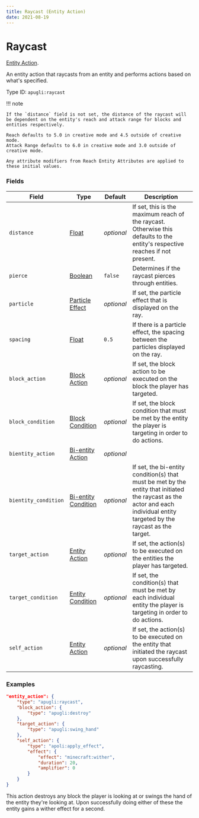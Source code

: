 ```yaml
---
title: Raycast (Entity Action)
date: 2021-08-19
---
```


# Raycast

[Entity Action](../entity_action_types.md).

An entity action that raycasts from an entity and performs actions based on what's specified.

Type ID: `apugli:raycast`

!!! note

    If the `distance` field is not set, the distance of the raycast will be dependent on the entity's reach and attack range for blocks and entities respectively.

    Reach defaults to 5.0 in creative mode and 4.5 outside of creative mode.
    Attack Range defaults to 6.0 in creative mode and 3.0 outside of creative mode.

    Any attribute modifiers from Reach Entity Attributes are applied to these initial values.


### Fields

Field  | Type | Default | Description
-------|------|---------|-------------
`distance` | [Float](https://origins.readthedocs.io/en/latest/types/data_types/float/) | *optional* | If set, this is the maximum reach of the raycast. Otherwise this defaults to the entity's respective reaches if not present. |
`pierce` | [Boolean](https://origins.readthedocs.io/en/latest/types/data_types/data_types/boolean/) | `false` | Determines if the raycast pierces through entities.
`particle` | [Particle Effect](https://origins.readthedocs.io/en/latest/types/data_types/particle_effect/) | *optional* | If set, the particle effect that is displayed on the ray.
`spacing` | [Float](https://origins.readthedocs.io/en/latest/types/data_types/float/) | `0.5` | If there is a particle effect, the spacing between the particles displayed on the ray.
`block_action` | [Block Action](https://origins.readthedocs.io/en/latest/types/entity_action_types/) | *optional* | If set, the block action to be executed on the block the player has targeted.
`block_condition` | [Block Condition](https://origins.readthedocs.io/en/latest/types/block_condition_types/) | *optional* | If set, the block condition that must be met by the entity the player is targeting in order to do actions.
`bientity_action` | [Bi-entity Action](https://origins.readthedocs.io/en/latest/types/bientity_action_types/) | *optional* | 
`bientity_condition` | [Bi-entity Condition](https://origins.readthedocs.io/en/latest/types/bientity_condition_types/) | *optional* | If set, the bi-entity condition(s) that must be met by the entity that initiated the raycast as the actor and each individual entity targeted by the raycast as the target.
`target_action` | [Entity Action](https://origins.readthedocs.io/en/latest/types/entity_action_types/) | *optional* | If set, the action(s) to be executed on the entities the player has targeted.
`target_condition` | [Entity Condition](https://origins.readthedocs.io/en/latest/types/entity_condition_types/) | *optional* | If set, the condition(s) that must be met by each individual entity the player is targeting in order to do actions.
`self_action` | [Entity Action](https://origins.readthedocs.io/en/latest/types/entity_action_types/) | *optional* | If set, the action(s) to be executed on the entity that initiated the raycast upon successfully raycasting.

### Examples
```json
"entity_action": {
    "type": "apugli:raycast",
    "block_action": {
        "type": "apugli:destroy"
    },
    "target_action": {
        "type": "apugli:swing_hand"
    },
    "self_action": {
        "type": "apoli:apply_effect",
        "effect": {
            "effect": "minecraft:wither",
            "duration": 20,
            "amplifier": 0
        }
    }
}
```
This action destroys any block the player is looking at or swings the hand of the entity they're looking at. Upon successfully doing either of these the entity gains a wither effect for a second.